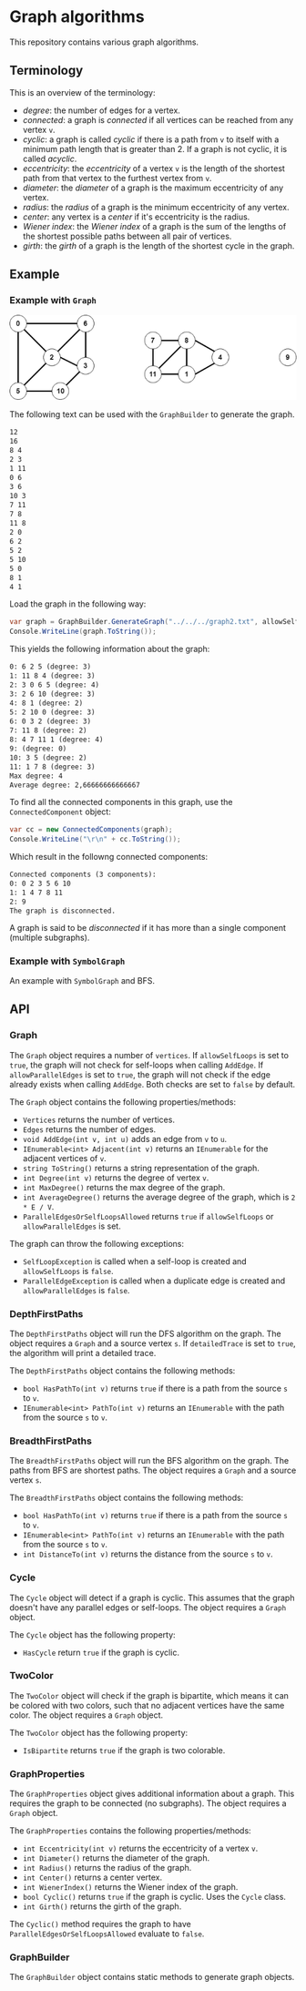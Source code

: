 # Graph algorithms

This repository contains various graph algorithms.

## Terminology

This is an overview of the terminology:

 * _degree_: the number of edges for a vertex.
 * _connected_: a graph is _connected_ if all vertices can be reached from any vertex `v`.
 * _cyclic_: a graph is called _cyclic_ if there is a path from `v` to itself with a minimum path length that is greater than 2. If a graph is not cyclic, it is called _acyclic_.
 * _eccentricity_: the _eccentricity_ of a vertex `v` is the length of the shortest path from that vertex to the furthest vertex from `v`.
 * _diameter_: the _diameter_ of a graph is the maximum eccentricity of any vertex.
 * _radius_: the _radius_ of a graph is the minimum eccentricity of any vertex.
 * _center_: any vertex is a _center_ if it's eccentricity is the radius.
 * _Wiener index_: the _Wiener index_ of a graph is the sum of the lengths of the shortest possible paths between all pair of vertices.
 * _girth_: the _girth_ of a graph is the length of the shortest cycle in the graph.

## Example

### Example with `Graph`

![graph1](img/graph1.png)

The following text can be used with the `GraphBuilder` to generate the graph.

```
12
16
8 4
2 3
1 11
0 6
3 6
10 3
7 11
7 8
11 8
2 0
6 2
5 2
5 10
5 0
8 1
4 1
```

Load the graph in the following way:

```csharp
var graph = GraphBuilder.GenerateGraph("../../../graph2.txt", allowSelfLoop: false, allowParallelEdges: false);
Console.WriteLine(graph.ToString());
```

This yields the following information about the graph:

```
0: 6 2 5 (degree: 3)
1: 11 8 4 (degree: 3)
2: 3 0 6 5 (degree: 4)
3: 2 6 10 (degree: 3)
4: 8 1 (degree: 2)
5: 2 10 0 (degree: 3)
6: 0 3 2 (degree: 3)
7: 11 8 (degree: 2)
8: 4 7 11 1 (degree: 4)
9: (degree: 0)
10: 3 5 (degree: 2)
11: 1 7 8 (degree: 3)
Max degree: 4
Average degree: 2,66666666666667
```

To find all the connected components in this graph, use the `ConnectedComponent` object:

```csharp
var cc = new ConnectedComponents(graph);
Console.WriteLine("\r\n" + cc.ToString());
```

Which result in the followng connected components:

```
Connected components (3 components):
0: 0 2 3 5 6 10
1: 1 4 7 8 11
2: 9
The graph is disconnected.
```

A graph is said to be _disconnected_ if it has more than a single component (multiple subgraphs).

### Example with `SymbolGraph`

An example with `SymbolGraph` and BFS.

## API

### Graph

The `Graph` object requires a number of `vertices`. If `allowSelfLoops` is set to `true`, the graph will not check for self-loops when calling `AddEdge`. If `allowParallelEdges` is set to `true`, the graph will not check if the edge already exists when calling `AddEdge`. Both checks are set to `false` by default.

The `Graph` object contains the following properties/methods:

 * `Vertices` returns the number of vertices.
 * `Edges` returns the number of edges.
 * `void AddEdge(int v, int u)` adds an edge from `v` to `u`.
 * `IEnumerable<int> Adjacent(int v)` returns an `IEnumerable` for the adjacent vertices of `v`.
 * `string ToString()` returns a string representation of the graph.
 * `int Degree(int v)` returns the degree of vertex `v`.
 * `int MaxDegree()` returns the max degree of the graph.
 * `int AverageDegree()` returns the average degree of the graph, which is `2 * E / V`.
 * `ParallelEdgesOrSelfLoopsAllowed` returns `true` if `allowSelfLoops` or `allowParallelEdges` is set.

 The graph can throw the following exceptions:

 * `SelfLoopException` is called when a self-loop is created and `allowSelfLoops` is `false`.
 * `ParallelEdgeException` is called when a duplicate edge is created and `allowParallelEdges` is `false`.

### DepthFirstPaths

The `DepthFirstPaths` object will run the DFS algorithm on the graph. The object requires a `Graph` and a source vertex `s`. If `detailedTrace` is set to `true`, the algorithm will print a detailed trace.

The `DepthFirstPaths` object contains the following methods:

 * `bool HasPathTo(int v)` returns `true` if there is a path from the source `s` to `v`.
 * `IEnumerable<int> PathTo(int v)` returns an `IEnumerable` with the path from the source `s` to `v`.

### BreadthFirstPaths

The `BreadthFirstPaths` object will run the BFS algorithm on the graph. The paths from BFS are shortest paths. The object requires a `Graph` and a source vertex `s`. 

The `BreadthFirstPaths` object contains the following methods:

 * `bool HasPathTo(int v)` returns `true` if there is a path from the source `s` to `v`.
 * `IEnumerable<int> PathTo(int v)` returns an `IEnumerable` with the path from the source `s` to `v`.
 * `int DistanceTo(int v)` returns the distance from the source `s` to `v`.

### Cycle

The `Cycle` object will detect if a graph is cyclic. This assumes that the graph doesn't have any parallel edges or self-loops. The object requires a `Graph` object.

The `Cycle` object has the following property:

 * `HasCycle` return `true` if the graph is cyclic.

### TwoColor

The `TwoColor` object will check if the graph is bipartite, which means it can be colored with two colors, such that no adjacent vertices have the same color. The object requires a `Graph` object.

The `TwoColor` object has the following property:

 * `IsBipartite` returns `true` if the graph is two colorable.

### GraphProperties

The `GraphProperties` object gives additional information about a graph. This requires the graph to be connected (no subgraphs). The object requires a `Graph` object.

The `GraphProperties` contains the following properties/methods:

 * `int Eccentricity(int v)` returns the eccentricity of a vertex `v`.
 * `int Diameter()` returns the diameter of the graph.
 * `int Radius()` returns the radius of the graph.
 * `int Center()` returns a center vertex.
 * `int WienerIndex()` returns the Wiener index of the graph.
 * `bool Cyclic()` returns `true` if the graph is cyclic. Uses the `Cycle` class.
 * `int Girth()` returns the girth of the graph.

The `Cyclic()` method requires the graph to have `ParallelEdgesOrSelfLoopsAllowed` evaluate to `false`.

### GraphBuilder

The `GraphBuilder` object contains static methods to generate graph objects.

